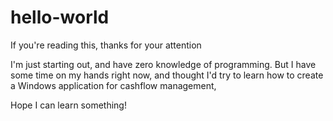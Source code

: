 # hello-world
If you're reading this, thanks for your attention

I'm just starting out, and have zero knowledge of programming. But I have some time on my hands right now, and thought I'd try to learn how to create a Windows application for cashflow management,

Hope I can learn something!
